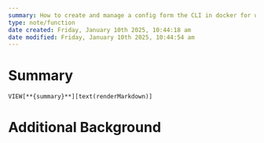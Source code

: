 ```yaml
---
summary: How to create and manage a config form the CLI in docker for use in docker swarm.
type: note/function
date created: Friday, January 10th 2025, 10:44:18 am
date modified: Friday, January 10th 2025, 10:44:54 am
---
```

# Summary
`VIEW[**{summary}**][text(renderMarkdown)]`

# Additional Background